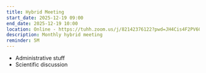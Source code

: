 ```yaml
---
title: Hybrid Meeting
start_date: 2025-12-19 09:00
end_date: 2025-12-19 10:00
location: Online - https://tuhh.zoom.us/j/82142376122?pwd=JH4Cis4F2PV604NHckfQqYxfw8yzds.1
description: Monthly hybrid meeting
reminder: 5M
---
```


* Administrative stuff
* Scientific discussion
